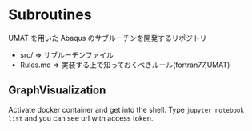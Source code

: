 # Subroutines

UMAT を用いた Abaqus のサブルーチンを開発するリポジトリ

- src/ => サブルーチンファイル
- Rules.md => 実装する上で知っておくべきルール(fortran77,UMAT)

## GraphVisualization

Activate docker container and get into the shell.
Type `jupyter notebook list` and you can see url with access token.
